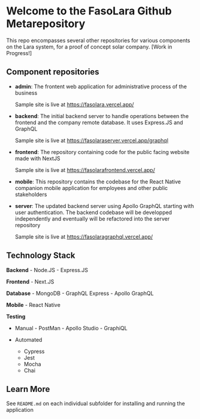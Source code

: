# Welcome to the FasoLara Github Metarepository

This repo encompasses several other repositories for various components on the Lara system, for a proof of concept solar company.  [Work in Progress!]

## Component repositories

- <b>admin</b>: The frontent web application for administrative process of the business
	
	Sample site is live at https://fasolara.vercel.app/

- <b>backend</b>: The initial backend server to handle operations between the frontend and the company remote database. It uses Express.JS and GraphQL
	
	Sample site is live at https://fasolaraserver.vercel.app/graphql

- <b>frontend</b>: The repository containing code for the public facing website made with NextJS
	
	Sample site is live at https://fasolarafrontend.vercel.app/

- <b>mobile</b>: This repository contains the codebase for the React Native companion mobile application for employees and other public stakeholders
- <b>server</b>: The updated backend server using Apollo GraphQL starting with user authentication. The backend codebase will be developped independently and eventually will be refactored into the server repository
	
	Sample site is live at https://fasolaragraphql.vercel.app/


## Technology Stack

<b>Backend</b>
	- Node.JS
	- Express.JS

<b>Frontend</b>
	- Next.JS

<b>Database</b>
	- MongoDB
	- GraphQL Express
	- Apollo GraphQL

<b>Mobile</b>
	- React Native

<b>Testing</b>
- Manual 
		- PostMan
		- Apollo Studio
		- GraphiQL

- Automated
	- Cypress
	- Jest
	- Mocha
	- Chai

## Learn More

See ```README.md``` on each individual subfolder for installing and running the application